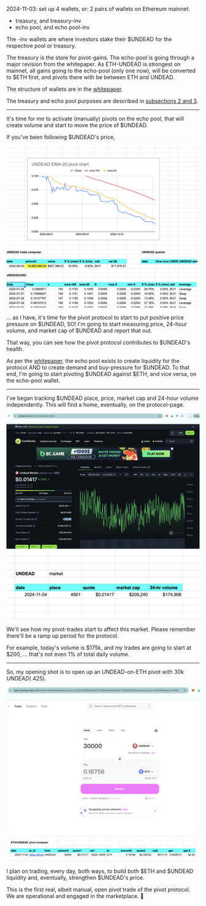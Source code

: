 2024-11-03: set up 4 wallets, or: 2 pairs of wallets on Ethereum mainnet.

* treasury, and treasury-inv
* echo pool, and echo pool-inv

The -inv wallets are where investors stake their $UNDEAD for the respective pool or treasury.

The treasury is the store for pivot-gains. The echo-pool is going through a major revision from the whitepaper. As ETH-UNDEAD is strongest on mainnet, all gains going to the echo-pool (only one now), will be converted to $ETH first, and pivots there with be between ETH and UNDEAD.

The structure of wallets are in the [whitepaper](https://github.com/pivoteur/biz/tree/main?tab=readme-ov-file#6-investing-liquidity).

The treasury and echo pool purposes are described in [subsections 2 and 3](https://github.com/pivoteur/biz/tree/main?tab=readme-ov-file#2-the-echo-pools).

---

It's time for me to activate (manually) pivots on the echo pool, that will create volume and start to move the price of $UNDEAD.

If you've been following $UNDEAD's price, 

![UNDEAD/USD chart](imgs/01-undead.png)

... as I have, it's time for the pivot protocol to start to put positive price pressure on $UNDEAD, SO! I'm going to start measuring price, 24-hour volume, and market cap of $UNDEAD and report that out.

That way, you can see how the pivot protocol contributes to $UNDEAD's health.

As per the [whitepaper](https://github.com/pivoteur/biz/tree/main?tab=readme-ov-file#2-the-echo-pools), the echo pool exists to create liquidity for the protocol AND to create demand and buy-pressure for $UNDEAD. To that end, I'm going to start pivoting $UNDEAD against $ETH, and vice versa, on the echo-pool wallet.

---

I've began tracking $UNDEAD place, price, market cap and 24-hour volume independently. This will find a home, eventually, on the protocol-page.

![CoinGecko $UNDEAD chart](imgs/02a-coingecko.png)
![My $UNDEAD market SPREADSHEETSZORXEN!](imgs/02b-pivot-tracking.png)

We'll see how my pivot-trades start to affect this market. Please remember there'll be a ramp up period for the protocol.

For example, today's volume is $175k, and my trades are going to start at $200, ... that's not even 1% of total daily volume.

---

So, my opening shot is to open up an UNDEAD-on-ETH pivot with 30k $UNDEAD (~$425). 

![Uniswap UNDEAD to ETH swap](imgs/03a-uniswap.png)
![Open UNDEAD-on-ETH pivot](imgs/03b-open-pivot.png)

I plan on trading, every day, both ways, to build both $ETH and $UNDEAD liquidity and, eventually, strengthen $UNDEAD's price. 

This is the first real, albeit manual, open pivot trade of the pivot protocol. We are operational and engaged in the marketplace. 🥳
